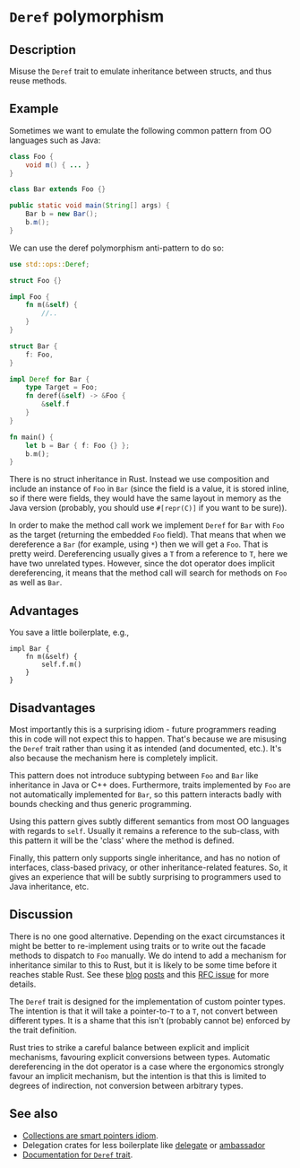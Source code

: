 # `Deref` polymorphism

## Description

Misuse the `Deref` trait to emulate inheritance between structs, and thus reuse
methods.

## Example

Sometimes we want to emulate the following common pattern from OO languages such
as Java:

```java
class Foo {
    void m() { ... }
}

class Bar extends Foo {}

public static void main(String[] args) {
    Bar b = new Bar();
    b.m();
}
```

We can use the deref polymorphism anti-pattern to do so:

```rust
use std::ops::Deref;

struct Foo {}

impl Foo {
    fn m(&self) {
        //..
    }
}

struct Bar {
    f: Foo,
}

impl Deref for Bar {
    type Target = Foo;
    fn deref(&self) -> &Foo {
        &self.f
    }
}

fn main() {
    let b = Bar { f: Foo {} };
    b.m();
}
```

There is no struct inheritance in Rust. Instead we use composition and include
an instance of `Foo` in `Bar` (since the field is a value, it is stored inline,
so if there were fields, they would have the same layout in memory as the Java
version (probably, you should use `#[repr(C)]` if you want to be sure)).

In order to make the method call work we implement `Deref` for `Bar` with `Foo`
as the target (returning the embedded `Foo` field). That means that when we
dereference a `Bar` (for example, using `*`) then we will get a `Foo`. That is
pretty weird. Dereferencing usually gives a `T` from a reference to `T`, here we
have two unrelated types. However, since the dot operator does implicit
dereferencing, it means that the method call will search for methods on `Foo` as
well as `Bar`.

## Advantages

You save a little boilerplate, e.g.,

```rust,ignore
impl Bar {
    fn m(&self) {
        self.f.m()
    }
}
```

## Disadvantages

Most importantly this is a surprising idiom - future programmers reading this in
code will not expect this to happen. That's because we are misusing the `Deref`
trait rather than using it as intended (and documented, etc.). It's also because
the mechanism here is completely implicit.

This pattern does not introduce subtyping between `Foo` and `Bar` like
inheritance in Java or C++ does. Furthermore, traits implemented by `Foo` are
not automatically implemented for `Bar`, so this pattern interacts badly with
bounds checking and thus generic programming.

Using this pattern gives subtly different semantics from most OO languages with
regards to `self`. Usually it remains a reference to the sub-class, with this
pattern it will be the 'class' where the method is defined.

Finally, this pattern only supports single inheritance, and has no notion of
interfaces, class-based privacy, or other inheritance-related features. So, it
gives an experience that will be subtly surprising to programmers used to Java
inheritance, etc.

## Discussion

There is no one good alternative. Depending on the exact circumstances it might
be better to re-implement using traits or to write out the facade methods to
dispatch to `Foo` manually. We do intend to add a mechanism for inheritance
similar to this to Rust, but it is likely to be some time before it reaches
stable Rust. See these [blog](http://aturon.github.io/blog/2015/09/18/reuse/)
[posts](http://smallcultfollowing.com/babysteps/blog/2015/10/08/virtual-structs-part-4-extended-enums-and-thin-traits/)
and this [RFC issue](https://github.com/rust-lang/rfcs/issues/349) for more details.

The `Deref` trait is designed for the implementation of custom pointer types.
The intention is that it will take a pointer-to-`T` to a `T`, not convert
between different types. It is a shame that this isn't (probably cannot be)
enforced by the trait definition.

Rust tries to strike a careful balance between explicit and implicit mechanisms,
favouring explicit conversions between types. Automatic dereferencing in the dot
operator is a case where the ergonomics strongly favour an implicit mechanism,
but the intention is that this is limited to degrees of indirection, not
conversion between arbitrary types.

## See also

- [Collections are smart pointers idiom](../idioms/deref.md).
- Delegation crates for less boilerplate like [delegate](https://crates.io/crates/delegate)
  or [ambassador](https://crates.io/crates/ambassador)
- [Documentation for `Deref` trait](https://doc.rust-lang.org/std/ops/trait.Deref.html).
